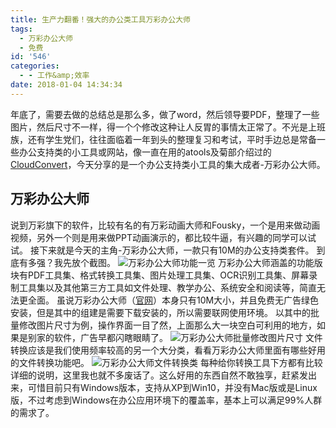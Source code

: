 ```yaml
---
title: 生产力翻番！强大的办公类工具万彩办公大师
tags:
  - 万彩办公大师
  - 免费
id: '546'
categories:
  - - 工作&amp;效率
date: 2018-01-04 14:34:34
---
```


年底了，需要去做的总结总是那么多，做了word，然后领导要PDF，整理了一些图片，然后尺寸不一样，得一个个修改这种让人反胃的事情太正常了。不光是上班族，还有学生党们，往往面临着一年到头的整理复习和考试，平时手边总是常备一些办公支持类的小工具或网站，像一直在用的atools及菊部介绍过的[CloudConvert](https://www.jubuzz.com/geek/334.html)，今天分享的是一个办公支持类小工具的集大成者-万彩办公大师。

## 万彩办公大师

说到万彩旗下的软件，比较有名的有万彩动画大师和Fousky，一个是用来做动画视频，另外一个则是用来做PPT动画演示的，都比较牛逼，有兴趣的同学可以试试。 接下来就是今天的主角-万彩办公大师，一款只有10M的办公支持类套件。 到底有多强？我先放个截图。 ![万彩办公大师功能一览](https://i.loli.net/2018/01/04/5a4dc79ccb09c.png) 万彩办公大师涵盖的功能版块有PDF工具集、格式转换工具集、图片处理工具集、OCR识别工具集、屏幕录制工具集以及其他第三方工具如文件处理、教学办公、系统安全和阅读等，简直无法更全面。 虽说万彩办公大师（[官网](http://wofficebox.com/)）本身只有10M大小，并且免费无广告绿色安装，但是其中的组建是需要下载安装的，所以需要联网使用环境。 以其中的批量修改图片尺寸为例，操作界面一目了然，上面那么大一块空白可利用的地方，如果是别家的软件，广告早都闪瞎眼睛了。 ![万彩办公大师批量修改图片尺寸](https://i.loli.net/2018/01/04/5a4dc9151dfbe.png) 文件转换应该是我们使用频率较高的另一个大分类，看看万彩办公大师里面有哪些好用的文件转换功能吧。 ![万彩办公大师文件转换类](https://i.loli.net/2018/01/04/5a4dc9a67628a.png) 每种给你转换工具下方都有比较详细的说明，这里我也就不多废话了。这么好用的东西自然不敢独享，赶紧发出来，可惜目前只有Windows版本，支持从XP到Win10，并没有Mac版或是Linux版，不过考虑到Windows在办公应用环境下的覆盖率，基本上可以满足99%人群的需求了。